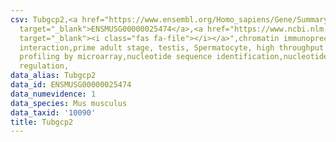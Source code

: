 ```yaml
---
csv: Tubgcp2,<a href="https://www.ensembl.org/Homo_sapiens/Gene/Summary?db=core;g=ENSMUSG00000025474"
  target="_blank">ENSMUSG00000025474</a>,<a href="https://www.ncbi.nlm.nih.gov/pubmed/23834426"
  target="_blank"><i class="fas fa-file"></i></a>",chromatin immunoprecipitation assay,direct
  interaction,prime adult stage, testis, Spermatocyte, high throughput transcription
  profiling by microarray,nucleotide sequence identification,nucleotide sequence identification,transcriptional
  regulation,
data_alias: Tubgcp2
data_id: ENSMUSG00000025474
data_numevidence: 1
data_species: Mus musculus
data_taxid: '10090'
title: Tubgcp2
---
```

